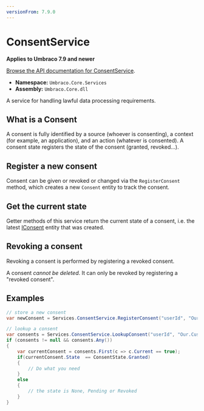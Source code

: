 ```yaml
---
versionFrom: 7.9.0
---
```


# ConsentService

**Applies to Umbraco 7.9 and newer**

[Browse the API documentation for ConsentService](https://our.umbraco.com/apidocs/csharp/api/Umbraco.Core.Services.IConsentService.html).

 * **Namespace:** `Umbraco.Core.Services` 
 * **Assembly:** `Umbraco.Core.dll`

A service for handling lawful data processing requirements.

## What is a Consent
A consent is fully identified by a source (whoever is consenting), a context (for example, an application), and an action (whatever is consented).
A consent state registers the state of the consent (granted, revoked...).

## Register a new consent
Consent can be given or revoked or changed via the `RegisterConsent` method, which
creates a new `Consent` entity to track the consent. 

## Get the current state
Getter methods of this service return the current state of a consent, i.e. the latest [IConsent](https://our.umbraco.com/apidocs/csharp/api/Umbraco.Core.Models.IConsent.html)
entity that was created.

## Revoking a consent
Revoking a consent is performed by registering a revoked consent.

A consent *cannot be deleted*.  It can only be revoked by registering a "revoked consent".

## Examples

```c#
// store a new consent
var newConsent = Services.ConsentService.RegisterConsent("userId", "Our.Custom.Umbraco.Plugin", "AllowedToEmail", ConsentState.Granted, "some comments");

// lookup a consent
var consents = Services.ConsentService.LookupConsent("userId", "Our.Custom.Umbraco.Plugin", "AllowedToEmail", sourceStartsWith : true);
if (consents != null && consents.Any()) 
{
    var currentConsent = consents.First(c => c.Current == true);
    if(currentConsent.State  == Consent​State.Granted) 
    {
        // Do what you need
    }
    else 
    {
        // the state is None, Pending or Revoked
    }
}
```
